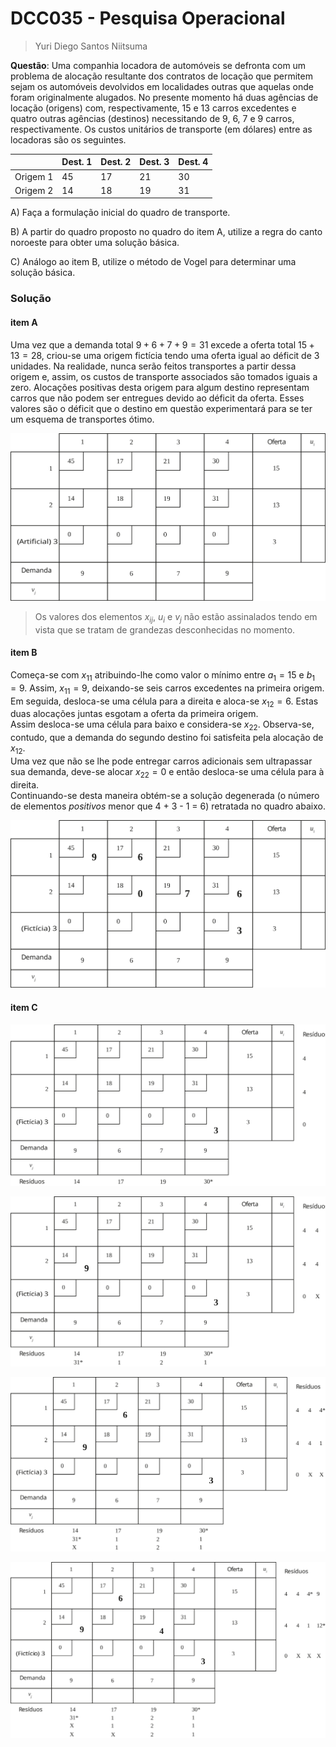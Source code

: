 # DCC035 - Pesquisa Operacional

> Yuri Diego Santos Niitsuma

**Questão**: Uma companhia locadora de automóveis se defronta com um problema de alocação  resultante dos contratos de locação que permitem sejam os automóveis devolvidos em localidades outras que aquelas onde foram originalmente alugados. No presente momento há duas agências de locação (origens) com, respectivamente, 15 e 13 carros excedentes e quatro outras agências (destinos) necessitando de 9, 6, 7 e 9 carros, respectivamente. Os custos unitários de transporte (em dólares) entre as locadoras são os seguintes.

|  |Dest. 1| Dest. 2| Dest. 3| Dest. 4|
|--|--|--|--|--|
| Origem 1 | 45 | 17 | 21 | 30 |
| Origem 2 | 14 | 18 | 19 | 31 |

A) Faça a formulação inicial do quadro de transporte.

B) A partir do quadro proposto no quadro do item A, utilize a regra do canto noroeste para obter uma solução básica.

C) Análogo ao item B, utilize o método de Vogel para determinar uma solução básica.

<!-- D) Resolva o problema de transportes a partir da solução básica do item B. -->

### Solução

#### item A
Uma vez que a demanda total $9 + 6 + 7 + 9 = 31$ excede a oferta total $15 + 13 = 28$, criou-se uma origem fictícia tendo uma oferta igual ao déficit de 3 unidades. Na realidade, nunca serão feitos transportes a partir dessa origem e, assim, os custos de transporte associados são tomados iguais a zero. Alocações positivas desta origem para algum destino representam carros que não podem ser entregues devido ao déficit da oferta. Esses valores são o déficit que o destino em questão experimentará para se ter um esquema de transportes ótimo.

![Quadro 1A](img/quadro1a.svg)

> Os valores dos elementos $x_{ij}$, $u_i$ e $v_j$ não estão assinalados tendo em vista que se tratam de grandezas desconhecidas no momento.

#### item B

Começa-se com $x_{11}$ atribuindo-lhe como valor o mínimo entre $a_1 = 15$ e $b_1 = 9$. Assim, $x_{11} = 9$, deixando-se seis carros excedentes na primeira origem.  
Em seguida, desloca-se uma célula para a direita e aloca-se $x_{12} = 6$. Estas duas alocações juntas esgotam a oferta da primeira origem.  
Assim desloca-se uma célula para baixo e considera-se $x_{22}$. Observa-se, contudo, que a demanda do segundo destino foi satisfeita pela alocação de $x_{12}$.  
Uma vez que não se lhe pode entregar carros adicionais sem ultrapassar sua demanda, deve-se alocar $x_{22} = 0$ e então desloca-se uma célula para à direita.  
Continuando-se desta maneira obtém-se a solução degenerada (o número de elementos *positivos* menor que 4 + 3 - 1 = 6) retratada no quadro abaixo.

![Quadro 1B](img/quadro1b.svg)

#### item C

<!-- Os dois menores custos da linha 1 do quadro são 17 e 21; seu resíduo é 4. os dois menores custos da linha 3 são ambos iguais a zero; assim seu resíduo é 0. Repetindo-se esta análise para as colunas, geram-se os resíduos mostrados na periferia do quadro abaixo. Uma vez que o maior destes resíduos, indicado por um * , ocorre na coluna 4, localiza-se a variável (célula) desta coluna possuidora do menor custo de transporte e aloca-se a esta tantas unidades quantas forem possíveis. Portanto, $x_{34} = 3$, esgotando-se a oferta da origem 3 e eliminando-se a linha 3 de considerações posteriores. -->

![Quadro 5A](img/quadro5a.svg)

<!-- Computa-se, em seguida, de novo, os resíduos de cada linha e de cada coluna sem referência aos elementos da linha 3. Os resultados estão mostrados nos lados do quadro abaixo, onde o valor $X$ para o segundo resíduo na linha 3 significa simplismente que esta linha foi eliminada. O maior resíduo aparece na coluna 1 -->

![Quadro 5B](img/quadro5b.svg)

![Quadro 5C](img/quadro5c.svg)

![Quadro 5D](img/quadro5d.svg)
